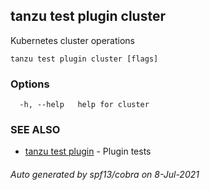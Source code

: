## tanzu test plugin cluster

Kubernetes cluster operations

```
tanzu test plugin cluster [flags]
```

### Options

```
  -h, --help   help for cluster
```

### SEE ALSO

* [tanzu test plugin](tanzu_test_plugin.md)	 - Plugin tests

###### Auto generated by spf13/cobra on 8-Jul-2021
